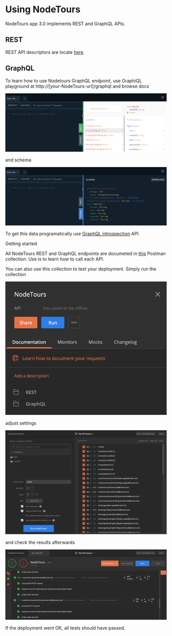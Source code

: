 # Using NodeTours

NodeTours app 3.0 implements REST and GraphQL APIs.

## REST

REST API descriptors are locate [here](../api/).

## GraphQL

To learn how to use Nodetours GraphQL endpoint, use GraphiQL playground at http://[your-NodeTours-url]/graphql and browse docs

![docs](./images/docs.png)

and schema

![docs](./images/schema.png)

To get this data programatically use [GraphQL introspection](https://graphql.org/learn/introspection/) API.

Getting started

All NodeTours REST and GraphQL endpoints are documeted in [this](../test/int/NodeTours.postman_collection.json) Postman collection. Use is to learn how to call each API.

You can also use this collection to test your deployment. Simply run the collection

![run-1](./images/run-collection-1.png)

adjust settings

![run-2](./images/run-collection-2.png)

and check the results afterwards

![run-result](./images/run-result.png)

If the deployment went OK, all tests should have passed.
